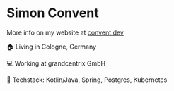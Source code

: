 # Simon Convent
More info on my website at [convent.dev](convent.dev)

🏠 Living in Cologne, Germany

💻 Working at grandcentrix GmbH

💾 Techstack: Kotlin/Java, Spring, Postgres, Kubernetes
